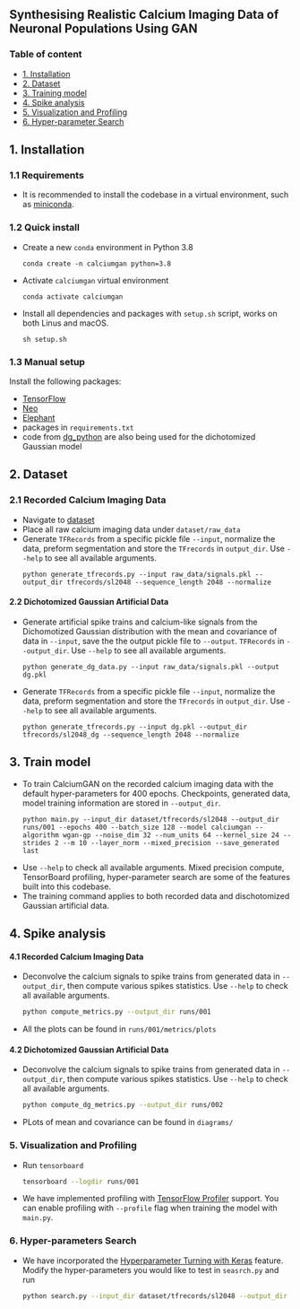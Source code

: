 ## Synthesising Realistic Calcium Imaging Data of Neuronal Populations Using GAN

### Table of content
- [1. Installation](#1-installation)
- [2. Dataset](#2-dataset)
- [3. Training model](#3-train-model)
- [4. Spike analysis](#4-spike-analysis)
- [5. Visualization and Profiling](#5-visualization-and-profiling)
- [6. Hyper-parameter Search](#6-hyper-parameters-search)

## 1. Installation

### 1.1 Requirements
- It is recommended to install the codebase in a virtual environment, 
such as [miniconda](https://docs.conda.io/en/latest/miniconda.html).

### 1.2 Quick install
- Create a new `conda` environment in Python 3.8
    ```
    conda create -n calciumgan python=3.8
    ```
- Activate `calciumgan` virtual environment
    ```
    conda activate calciumgan
    ```
- Install all dependencies and packages with `setup.sh` script, works on both Linus and macOS.
    ```
    sh setup.sh
    ```

### 1.3 Manual setup
Install the following packages:
- [TensorFlow](https://tensorflow.org)
- [Neo](https://github.com/NeuralEnsemble/python-neo)
- [Elephant](https://github.com/NeuralEnsemble/elephant)
- packages in `requirements.txt`
- code from [dg_python](https://github.com/mackelab/dg_python) are also being 
used for the dichotomized Gaussian model

## 2. Dataset

### 2.1 Recorded Calcium Imaging Data
- Navigate to [dataset](dataset)
- Place all raw calcium imaging data under `dataset/raw_data`
- Generate `TFRecords` from a specific pickle file `--input`, normalize the 
data, preform segmentation and store the `TFrecords` in `output_dir`. 
Use `--help` to see all available arguments.
    ```
    python generate_tfrecords.py --input raw_data/signals.pkl --output_dir tfrecords/sl2048 --sequence_length 2048 --normalize
    ```

#### 2.2 Dichotomized Gaussian Artificial Data
- Generate artificial spike trains and calcium-like signals from the 
Dichomotized Gaussian distribution with the mean and covariance of data in 
`--input`, save the the output pickle file to `--output`. `TFRecords` in `--output_dir`. Use `--help` to 
see all available arguments.
    ```
    python generate_dg_data.py --input raw_data/signals.pkl --output dg.pkl
    ```
- Generate `TFRecords` from a specific pickle file `--input`, normalize the 
data, preform segmentation and store the `TFrecords` in `output_dir`. 
Use `--help` to see all available arguments.
    ```
    python generate_tfrecords.py --input dg.pkl --output_dir tfrecords/sl2048_dg --sequence_length 2048 --normalize
    ```

## 3. Train model
- To train CalciumGAN on the recorded calcium imaging data with the default 
hyper-parameters for 400 epochs. Checkpoints, generated data, model training
information are stored in `--output_dir`.
    ```
    python main.py --input_dir dataset/tfrecords/sl2048 --output_dir runs/001 --epochs 400 --batch_size 128 --model calciumgan --algorithm wgan-gp --noise_dim 32 --num_units 64 --kernel_size 24 --strides 2 --m 10 --layer_norm --mixed_precision --save_generated last 
    ```
- Use `--help` to check all available arguments. Mixed precision compute, 
TensorBoard profiling, hyper-parameter search are some of the features built 
into this codebase.
- The training command applies to both recorded data and dischotomized 
Gaussian artificial data.

## 4. Spike analysis

#### 4.1 Recorded Calcium Imaging Data
- Deconvolve the calcium signals to spike trains from generated data in 
`--output_dir`, then compute various spikes statistics. 
Use `--help` to check all available arguments.
    ```bash
    python compute_metrics.py --output_dir runs/001
    ```
- All the plots can be found in `runs/001/metrics/plots`

#### 4.2 Dichotomized Gaussian Artificial Data
- Deconvolve the calcium signals to spike trains from generated data in 
`--output_dir`, then compute various spikes statistics. 
Use `--help` to check all available arguments.
    ```bash
    python compute_dg_metrics.py --output_dir runs/002
    ```
- PLots of mean and covariance can be found in `diagrams/`

### 5. Visualization and Profiling
- Run `tensorboard`
    ```bash
    tensorboard --logdir runs/001
    ```
- We have implemented profiling with 
[TensorFlow Profiler](https://www.tensorflow.org/tensorboard/tensorboard_profiling_keras) support.
You can enable profiling with `--profile` flag when training the model with `main.py`.

### 6. Hyper-parameters Search
- We have incorporated the [Hyperparameter Turning with Keras](https://www.tensorflow.org/tensorboard/hyperparameter_tuning_with_hparams) feature. 
Modify the hyper-parameters you would like to test in `seasrch.py` and run
    ```bash
    python search.py --input_dir dataset/tfrecords/sl2048 --output_dir runs/hparams_search --epochs 400 --mixed_precision
    ```
